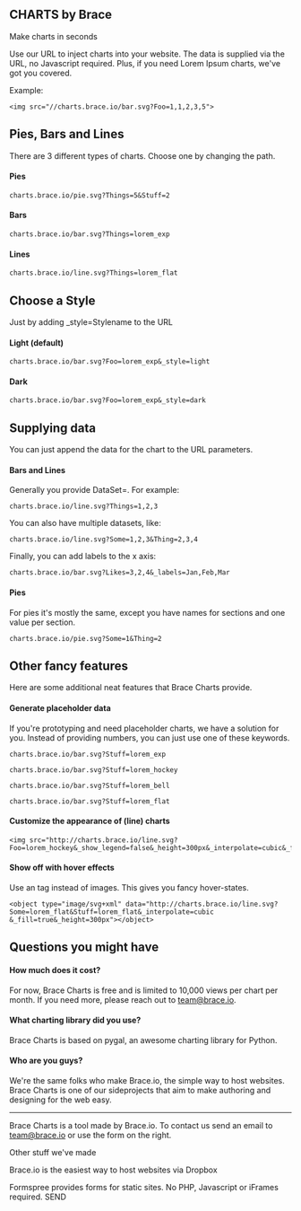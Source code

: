 
CHARTS by Brace
---------------

Make charts in seconds

Use our URL to inject charts into your website. The data is supplied via the URL, no Javascript required. Plus, if you need Lorem Ipsum charts, we've got you covered.

Example:

    <img src="//charts.brace.io/bar.svg?Foo=1,1,2,3,5">


## Pies, Bars and Lines

There are 3 different types of charts. Choose one by changing the path.

#### Pies

    charts.brace.io/pie.svg?Things=5&Stuff=2

#### Bars

    charts.brace.io/bar.svg?Things=lorem_exp

#### Lines

    charts.brace.io/line.svg?Things=lorem_flat

## Choose a Style

Just by adding _style=Stylename to the URL

#### Light (default)

    charts.brace.io/bar.svg?Foo=lorem_exp&_style=light

#### Dark

    charts.brace.io/bar.svg?Foo=lorem_exp&_style=dark

## Supplying data

You can just append the data for the chart to the URL parameters.

#### Bars and Lines

Generally you provide DataSet=<list-of-values>. For example:

    charts.brace.io/line.svg?Things=1,2,3

You can also have multiple datasets, like:

    charts.brace.io/line.svg?Some=1,2,3&Thing=2,3,4

Finally, you can add labels to the x axis:

    charts.brace.io/bar.svg?Likes=3,2,4&_labels=Jan,Feb,Mar

#### Pies

For pies it's mostly the same, except you have names for sections and one value per section.

    charts.brace.io/pie.svg?Some=1&Thing=2

## Other fancy features

Here are some additional neat features that Brace Charts provide.

#### Generate placeholder data

If you're prototyping and need placeholder charts, we have a solution for you. Instead of providing numbers, you can just use one of these keywords.

    charts.brace.io/bar.svg?Stuff=lorem_exp

    charts.brace.io/bar.svg?Stuff=lorem_hockey

    charts.brace.io/bar.svg?Stuff=lorem_bell

    charts.brace.io/bar.svg?Stuff=lorem_flat

#### Customize the appearance of (line) charts

    <img src="http://charts.brace.io/line.svg?Foo=lorem_hockey&_show_legend=false&_height=300px&_interpolate=cubic&_fill=true">

#### Show off with hover effects

Use an <object> tag instead of images. This gives you fancy hover-states.

    <object type="image/svg+xml" data="http://charts.brace.io/line.svg?Some=lorem_flat&Stuff=lorem_flat&_interpolate=cubic &_fill=true&_height=300px"></object>

## Questions you might have

#### How much does it cost?

For now, Brace Charts is free and is limited to 10,000 views per chart per month. If you need more, please reach out to team@brace.io.

#### What charting library did you use?

Brace Charts is based on pygal, an awesome charting library for Python.

#### Who are you guys?

We're the same folks who make Brace.io, the simple way to host websites. Brace Charts is one of our sideprojects that aim to make authoring and designing for the web easy.

--------

Brace Charts is a tool made by Brace.io. To contact us send an email to team@brace.io or use the form on the right.

Other stuff we've made

Brace.io is the easiest way to host websites via Dropbox

Formspree provides forms for static sites. No PHP, Javascript or iFrames required.
   SEND
  
